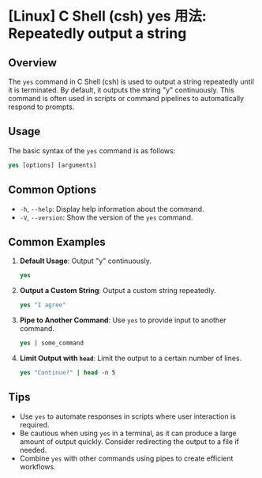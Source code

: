 # [Linux] C Shell (csh) yes 用法: Repeatedly output a string

## Overview
The `yes` command in C Shell (csh) is used to output a string repeatedly until it is terminated. By default, it outputs the string "y" continuously. This command is often used in scripts or command pipelines to automatically respond to prompts.

## Usage
The basic syntax of the `yes` command is as follows:

```csh
yes [options] [arguments]
```

## Common Options
- `-h`, `--help`: Display help information about the command.
- `-V`, `--version`: Show the version of the `yes` command.

## Common Examples

1. **Default Usage**: Output "y" continuously.
   ```csh
   yes
   ```

2. **Output a Custom String**: Output a custom string repeatedly.
   ```csh
   yes "I agree"
   ```

3. **Pipe to Another Command**: Use `yes` to provide input to another command.
   ```csh
   yes | some_command
   ```

4. **Limit Output with `head`**: Limit the output to a certain number of lines.
   ```csh
   yes "Continue?" | head -n 5
   ```

## Tips
- Use `yes` to automate responses in scripts where user interaction is required.
- Be cautious when using `yes` in a terminal, as it can produce a large amount of output quickly. Consider redirecting the output to a file if needed.
- Combine `yes` with other commands using pipes to create efficient workflows.